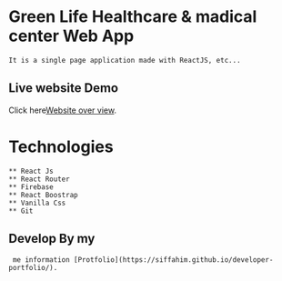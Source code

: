 # Green Life Healthcare & madical center Web App
    It is a single page application made with ReactJS, etc...

 
## Live website Demo 
   Click here[Website over view](https://healthcare-f0a15.web.app/).

# Technologies
    ** React Js
    ** React Router
    ** Firebase
    ** React Boostrap
    ** Vanilla Css
    ** Git 

## Develop By my
     me information [Protfolio](https://siffahim.github.io/developer-portfolio/).
